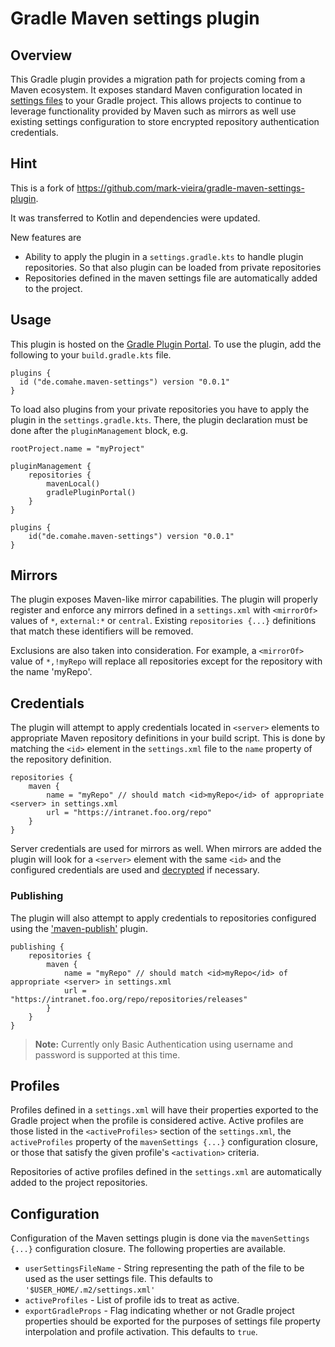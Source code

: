 # Gradle Maven settings plugin

## Overview

This Gradle plugin provides a migration path for projects coming from a Maven ecosystem. It exposes
standard Maven configuration located in [settings files](http://maven.apache.org/settings.html) to
your Gradle project. This allows projects to continue to leverage functionality provided by Maven
such as mirrors as well use existing settings configuration to store encrypted repository
authentication credentials.

## Hint

This is a fork of https://github.com/mark-vieira/gradle-maven-settings-plugin.

It was transferred to Kotlin and dependencies were updated.

New features are

* Ability to apply the plugin in a `settings.gradle.kts` to handle plugin repositories. So that also
  plugin can be loaded from private repositories
* Repositories defined in the maven settings file are automatically added to the project.

## Usage

This plugin is hosted on
the [Gradle Plugin Portal](https://plugins.gradle.org/plugin/de.comahe.maven-settings). To use the
plugin, add the following to your `build.gradle.kts` file.

    plugins {
      id ("de.comahe.maven-settings") version "0.0.1"
    }

To load also plugins from your private repositories you have to apply the plugin in the
`settings.gradle.kts`. There, the plugin declaration must be done after the `pluginManagement`
block, e.g.

    rootProject.name = "myProject"
    
    pluginManagement {
        repositories {
            mavenLocal()
            gradlePluginPortal()
        }
    }
    
    plugins {
        id("de.comahe.maven-settings") version "0.0.1"
    }


## Mirrors

The plugin exposes Maven-like mirror capabilities. The plugin will properly register and enforce any
mirrors defined in a `settings.xml` with `<mirrorOf>` values of `*`, `external:*` or `central`.
Existing
`repositories {...}` definitions that match these identifiers will be removed.

Exclusions are also taken into consideration. For example, a `<mirrorOf>` value of `*,!myRepo` will
replace all repositories except for the repository with the name 'myRepo'.

## Credentials

The plugin will attempt to apply credentials located in `<server>` elements to appropriate Maven
repository definitions in your build script. This is done by matching the `<id>` element in
the `settings.xml` file to the `name`
property of the repository definition.

    repositories {
        maven {
            name = "myRepo" // should match <id>myRepo</id> of appropriate <server> in settings.xml
            url = "https://intranet.foo.org/repo"
        }
    }

Server credentials are used for mirrors as well. When mirrors are added the plugin will look for
a `<server>` element with the same `<id>` and the configured credentials are used
and [decrypted](http://maven.apache.org/guides/mini/guide-encryption.html)
if necessary.

### Publishing

The plugin will also attempt to apply credentials to repositories configured using the
['maven-publish'](https://docs.gradle.org/current/userguide/publishing_maven.html) plugin.

    publishing {
        repositories {
            maven {
                name = "myRepo" // should match <id>myRepo</id> of appropriate <server> in settings.xml
                url = "https://intranet.foo.org/repo/repositories/releases"
            }
        }
    }

> **Note:** Currently only Basic Authentication using username and password is supported at this time.

## Profiles

Profiles defined in a `settings.xml` will have their properties exported to the Gradle project when
the profile is considered active. Active profiles are those listed in the `<activeProfiles>` section
of the `settings.xml`, the `activeProfiles`
property of the `mavenSettings {...}` configuration closure, or those that satisfy the given
profile's `<activation>`
criteria.

Repositories of active profiles defined in the `settings.xml` are automatically added to the project
repositories.

## Configuration

Configuration of the Maven settings plugin is done via the `mavenSettings {...}` configuration
closure. The following properties are available.

* `userSettingsFileName` - String representing the path of the file to be used as the user settings
  file. This defaults to
  `'$USER_HOME/.m2/settings.xml'`
* `activeProfiles` - List of profile ids to treat as active.
* `exportGradleProps` - Flag indicating whether or not Gradle project properties should be exported
  for the purposes of settings file property interpolation and profile activation. This defaults
  to `true`.
